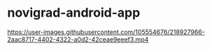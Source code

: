# novigrad-android-app


https://user-images.githubusercontent.com/105554676/218927966-2aac8717-4402-4322-a0d2-42ceae9eeef3.mp4

